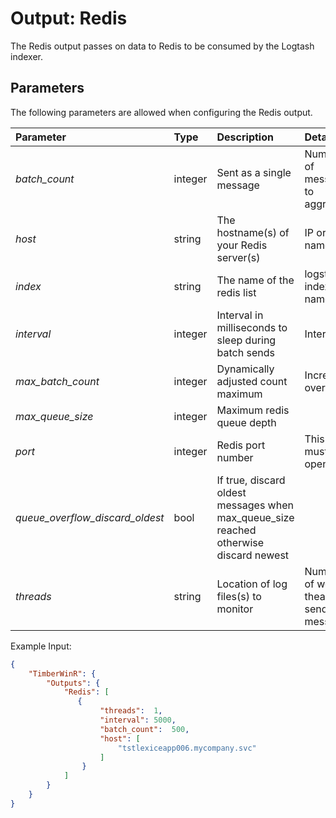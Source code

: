 # Output: Redis

The Redis output passes on data to Redis to be consumed by the Logtash indexer.

## Parameters
The following parameters are allowed when configuring the Redis output.

| Parameter     |   Type   |  Description                                                | Details               |  Default |
| :-------------|:---------|:------------------------------------------------------------| :---------------------------  | :-- |
| *batch_count* | integer  | Sent as a single message                         | Number of messages to aggregate | 200 |
| *host*        | string | The hostname(s) of your Redis server(s) | IP or DNS name |  |
| *index*       | string   | The name of the redis list                                  | logstash index name | logstash |
| *interval*    | integer  | Interval in milliseconds to sleep during batch sends        | Interval      | 5000 |
| *max_batch_count* | integer  | Dynamically adjusted count maximum                      | Increases over time | batch_count * 10 |
| *max_queue_size* | integer  | Maximum redis queue depth       |  | 50000 |
| *port*        | integer  | Redis port number                                           | This port must be open  | 6379  |
| *queue_overflow_discard_oldest* | bool  | If true, discard oldest messages when max_queue_size reached otherwise discard newest |  | true |
| *threads*     | string   | Location of log files(s) to monitor                         | Number of worker theads to send messages | 1 |

Example Input:
```json
{
    "TimberWinR": {
        "Outputs": {
            "Redis": [
               { 
                    "threads":  1,   
                    "interval": 5000, 
                    "batch_count":  500,              
                    "host": [
                        "tstlexiceapp006.mycompany.svc"
                    ]
                }
            ]
		}
	}
}
```